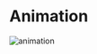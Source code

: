 # Animation
![animation](https://user-images.githubusercontent.com/100553759/176013230-35a1d58f-ba39-4adb-b11d-231ad7bf880c.png)
